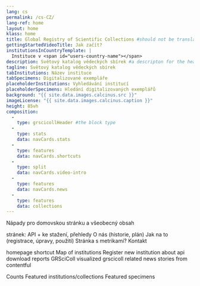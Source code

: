 ```yaml
---
lang: cs
permalink: /cs-CZ/
lang-ref: home
layout: home
klass: home
title: Global Registry of Scientific Collections #should not be translated
gettingStartedVideoTitle: Jak začít?
institutionsInCountryTemplate: |
  Instituce v <span id="users-country-name"></span>
description: Světový katalog vědeckých sbírek #a descripton for the head element
tagline: Světový katalog vědeckých sbírek
tabInstitutions: Název instituce
tabSpecimens: Digitalizované exempláře
placeholderInstitutions: Vyhledávání institucí
placeholderSpecimens: Hledání digitalizovaných exemplářů
background: "{{ site.data.images.calcinus.src }}"
imageLicense: "{{ site.data.images.calcinus.caption }}"
height: 85vh
composition:
  - 
    type: grscicollHeader #the block type
  - 
    type: stats
    data: navCards.stats
  - 
    type: features
    data: navCards.shortcuts
  - 
    type: split
    data: navCards.video-intro
  - 
    type: features
    data: navCards.news
  - 
    type: features
    data: collections
---
```


Nápady pro domovskou stránku a všeobecný obsah

stránek: API + ke stažení, přehledy O nás (historie, plán) Jak na to (registrace, úpravy, použití) Stránka s metrikami? Kontakt

homepage shortcut Map of institutions Register new institution about api download reports GRSciColl visualized grscicoll related news stories from contentful

Counts Featured institutions/collections Featured specimens

